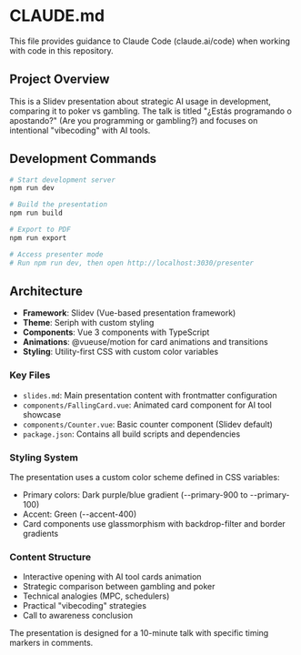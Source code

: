 # CLAUDE.md

This file provides guidance to Claude Code (claude.ai/code) when working with code in this repository.

## Project Overview

This is a Slidev presentation about strategic AI usage in development, comparing it to poker vs gambling. The talk is titled "¿Estás programando o apostando?" (Are you programming or gambling?) and focuses on intentional "vibecoding" with AI tools.

## Development Commands

```bash
# Start development server
npm run dev

# Build the presentation
npm run build

# Export to PDF
npm run export

# Access presenter mode
# Run npm run dev, then open http://localhost:3030/presenter
```

## Architecture

- **Framework**: Slidev (Vue-based presentation framework)
- **Theme**: Seriph with custom styling
- **Components**: Vue 3 components with TypeScript
- **Animations**: @vueuse/motion for card animations and transitions
- **Styling**: Utility-first CSS with custom color variables

### Key Files

- `slides.md`: Main presentation content with frontmatter configuration
- `components/FallingCard.vue`: Animated card component for AI tool showcase
- `components/Counter.vue`: Basic counter component (Slidev default)
- `package.json`: Contains all build scripts and dependencies

### Styling System

The presentation uses a custom color scheme defined in CSS variables:
- Primary colors: Dark purple/blue gradient (--primary-900 to --primary-100)
- Accent: Green (--accent-400)
- Card components use glassmorphism with backdrop-filter and border gradients

### Content Structure

- Interactive opening with AI tool cards animation
- Strategic comparison between gambling and poker
- Technical analogies (MPC, schedulers)
- Practical "vibecoding" strategies
- Call to awareness conclusion

The presentation is designed for a 10-minute talk with specific timing markers in comments.
